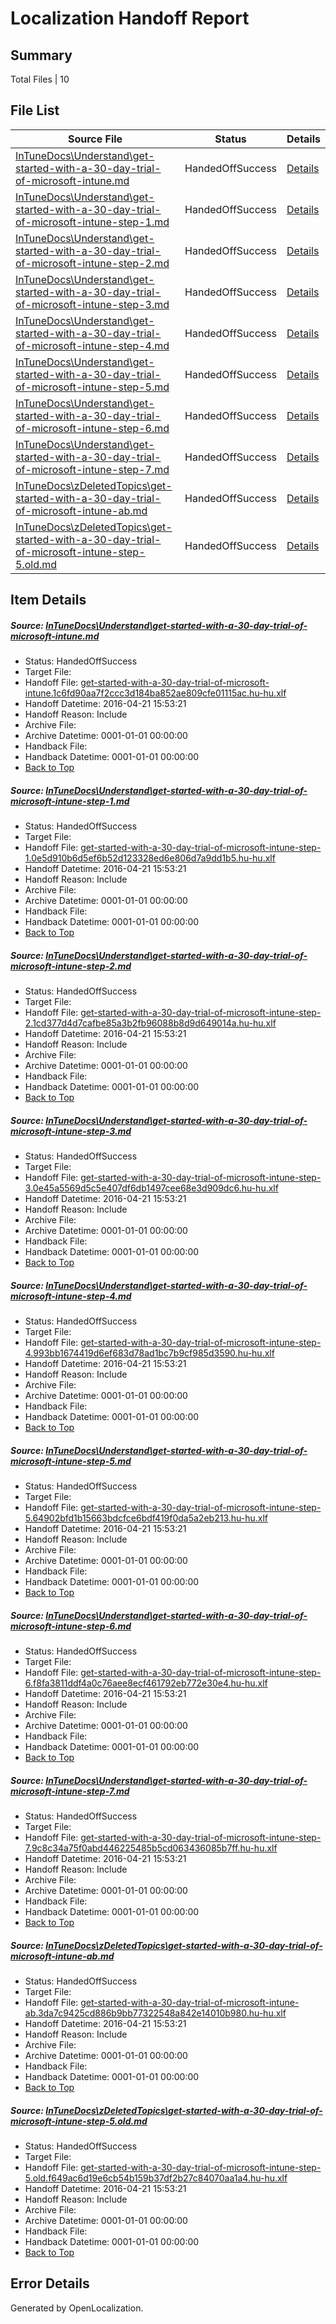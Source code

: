 # <a name='report-top'></a> Localization Handoff Report

## Summary
 Total Files | 10

## File List
 Source File | Status | Details 
 ----------- | ------ | ------- 
 [InTuneDocs\Understand\get-started-with-a-30-day-trial-of-microsoft-intune.md](https://github.com/Microsoft/IntuneDocs-pr/blob/4dfccffd9432f5accd5476507b856104815616e3/InTuneDocs/Understand/get-started-with-a-30-day-trial-of-microsoft-intune.md) | HandedOffSuccess | [Details](#1ac3d538937206bd42bd935c0dd338ae2dffc66a1186)
 [InTuneDocs\Understand\get-started-with-a-30-day-trial-of-microsoft-intune-step-1.md](https://github.com/Microsoft/IntuneDocs-pr/blob/4dfccffd9432f5accd5476507b856104815616e3/InTuneDocs/Understand/get-started-with-a-30-day-trial-of-microsoft-intune-step-1.md) | HandedOffSuccess | [Details](#4b0182df88cfaf7290e96502c409f60bd103215a1179)
 [InTuneDocs\Understand\get-started-with-a-30-day-trial-of-microsoft-intune-step-2.md](https://github.com/Microsoft/IntuneDocs-pr/blob/4dfccffd9432f5accd5476507b856104815616e3/InTuneDocs/Understand/get-started-with-a-30-day-trial-of-microsoft-intune-step-2.md) | HandedOffSuccess | [Details](#4efb1f372831256f6809521ad52a27792ff5dd8b1180)
 [InTuneDocs\Understand\get-started-with-a-30-day-trial-of-microsoft-intune-step-3.md](https://github.com/Microsoft/IntuneDocs-pr/blob/4dfccffd9432f5accd5476507b856104815616e3/InTuneDocs/Understand/get-started-with-a-30-day-trial-of-microsoft-intune-step-3.md) | HandedOffSuccess | [Details](#6c56fe8199b0ecd9fb0ed8dcabbb638cba911eda1181)
 [InTuneDocs\Understand\get-started-with-a-30-day-trial-of-microsoft-intune-step-4.md](https://github.com/Microsoft/IntuneDocs-pr/blob/4dfccffd9432f5accd5476507b856104815616e3/InTuneDocs/Understand/get-started-with-a-30-day-trial-of-microsoft-intune-step-4.md) | HandedOffSuccess | [Details](#62230b86e08229cf80ebee01e2e8f1f509b56afa1182)
 [InTuneDocs\Understand\get-started-with-a-30-day-trial-of-microsoft-intune-step-5.md](https://github.com/Microsoft/IntuneDocs-pr/blob/4dfccffd9432f5accd5476507b856104815616e3/InTuneDocs/Understand/get-started-with-a-30-day-trial-of-microsoft-intune-step-5.md) | HandedOffSuccess | [Details](#dcf67ebd9fbb8b194ee34884aaef2113296bb5df1183)
 [InTuneDocs\Understand\get-started-with-a-30-day-trial-of-microsoft-intune-step-6.md](https://github.com/Microsoft/IntuneDocs-pr/blob/4dfccffd9432f5accd5476507b856104815616e3/InTuneDocs/Understand/get-started-with-a-30-day-trial-of-microsoft-intune-step-6.md) | HandedOffSuccess | [Details](#312f74a5015f8e557760ada03e749f1b9453a1111184)
 [InTuneDocs\Understand\get-started-with-a-30-day-trial-of-microsoft-intune-step-7.md](https://github.com/Microsoft/IntuneDocs-pr/blob/4dfccffd9432f5accd5476507b856104815616e3/InTuneDocs/Understand/get-started-with-a-30-day-trial-of-microsoft-intune-step-7.md) | HandedOffSuccess | [Details](#a61c655df66e28f734d58c3124bf8bd7306016821185)
 [InTuneDocs\zDeletedTopics\get-started-with-a-30-day-trial-of-microsoft-intune-ab.md](https://github.com/Microsoft/IntuneDocs-pr/blob/4dfccffd9432f5accd5476507b856104815616e3/InTuneDocs/zDeletedTopics/get-started-with-a-30-day-trial-of-microsoft-intune-ab.md) | HandedOffSuccess | [Details](#fcc4a347a310bc3ce45ac1852c05ce13900a8ac41398)
 [InTuneDocs\zDeletedTopics\get-started-with-a-30-day-trial-of-microsoft-intune-step-5.old.md](https://github.com/Microsoft/IntuneDocs-pr/blob/4dfccffd9432f5accd5476507b856104815616e3/InTuneDocs/zDeletedTopics/get-started-with-a-30-day-trial-of-microsoft-intune-step-5.old.md) | HandedOffSuccess | [Details](#f33227be43511407ba2e8be7a73f1e518bf148cc1400)

## Item Details
##### <a name='1ac3d538937206bd42bd935c0dd338ae2dffc66a1186'></a> Source: [InTuneDocs\Understand\get-started-with-a-30-day-trial-of-microsoft-intune.md](https://github.com/Microsoft/IntuneDocs-pr/blob/4dfccffd9432f5accd5476507b856104815616e3/InTuneDocs/Understand/get-started-with-a-30-day-trial-of-microsoft-intune.md)
* Status: HandedOffSuccess
* Target File: 
* Handoff File: [get-started-with-a-30-day-trial-of-microsoft-intune.1c6fd90aa7f2ccc3d184ba852ae809cfe01115ac.hu-hu.xlf](https://github.com/Microsoft/EM.handoff/blob/986abec1dc512548dc9f59a60c10acdda63dffed/ol-handoff/Microsoft/IntuneDocs-pr.hu-hu/master/get-started-with-a-30-day-trial-of-microsoft-intune.1c6fd90aa7f2ccc3d184ba852ae809cfe01115ac.hu-hu.xlf)
* Handoff Datetime: 2016-04-21 15:53:21
* Handoff Reason: Include
* Archive File: 
* Archive Datetime: 0001-01-01 00:00:00
* Handback File: 
* Handback Datetime: 0001-01-01 00:00:00
* [Back to Top](#report-top)

##### <a name='4b0182df88cfaf7290e96502c409f60bd103215a1179'></a> Source: [InTuneDocs\Understand\get-started-with-a-30-day-trial-of-microsoft-intune-step-1.md](https://github.com/Microsoft/IntuneDocs-pr/blob/4dfccffd9432f5accd5476507b856104815616e3/InTuneDocs/Understand/get-started-with-a-30-day-trial-of-microsoft-intune-step-1.md)
* Status: HandedOffSuccess
* Target File: 
* Handoff File: [get-started-with-a-30-day-trial-of-microsoft-intune-step-1.0e5d910b6d5ef6b52d123328ed6e806d7a9dd1b5.hu-hu.xlf](https://github.com/Microsoft/EM.handoff/blob/986abec1dc512548dc9f59a60c10acdda63dffed/ol-handoff/Microsoft/IntuneDocs-pr.hu-hu/master/get-started-with-a-30-day-trial-of-microsoft-intune-step-1.0e5d910b6d5ef6b52d123328ed6e806d7a9dd1b5.hu-hu.xlf)
* Handoff Datetime: 2016-04-21 15:53:21
* Handoff Reason: Include
* Archive File: 
* Archive Datetime: 0001-01-01 00:00:00
* Handback File: 
* Handback Datetime: 0001-01-01 00:00:00
* [Back to Top](#report-top)

##### <a name='4efb1f372831256f6809521ad52a27792ff5dd8b1180'></a> Source: [InTuneDocs\Understand\get-started-with-a-30-day-trial-of-microsoft-intune-step-2.md](https://github.com/Microsoft/IntuneDocs-pr/blob/4dfccffd9432f5accd5476507b856104815616e3/InTuneDocs/Understand/get-started-with-a-30-day-trial-of-microsoft-intune-step-2.md)
* Status: HandedOffSuccess
* Target File: 
* Handoff File: [get-started-with-a-30-day-trial-of-microsoft-intune-step-2.1cd377d4d7cafbe85a3b2fb96088b8d9d649014a.hu-hu.xlf](https://github.com/Microsoft/EM.handoff/blob/986abec1dc512548dc9f59a60c10acdda63dffed/ol-handoff/Microsoft/IntuneDocs-pr.hu-hu/master/get-started-with-a-30-day-trial-of-microsoft-intune-step-2.1cd377d4d7cafbe85a3b2fb96088b8d9d649014a.hu-hu.xlf)
* Handoff Datetime: 2016-04-21 15:53:21
* Handoff Reason: Include
* Archive File: 
* Archive Datetime: 0001-01-01 00:00:00
* Handback File: 
* Handback Datetime: 0001-01-01 00:00:00
* [Back to Top](#report-top)

##### <a name='6c56fe8199b0ecd9fb0ed8dcabbb638cba911eda1181'></a> Source: [InTuneDocs\Understand\get-started-with-a-30-day-trial-of-microsoft-intune-step-3.md](https://github.com/Microsoft/IntuneDocs-pr/blob/4dfccffd9432f5accd5476507b856104815616e3/InTuneDocs/Understand/get-started-with-a-30-day-trial-of-microsoft-intune-step-3.md)
* Status: HandedOffSuccess
* Target File: 
* Handoff File: [get-started-with-a-30-day-trial-of-microsoft-intune-step-3.0e45a5569d5c5e407df6db1497cee68e3d909dc6.hu-hu.xlf](https://github.com/Microsoft/EM.handoff/blob/986abec1dc512548dc9f59a60c10acdda63dffed/ol-handoff/Microsoft/IntuneDocs-pr.hu-hu/master/get-started-with-a-30-day-trial-of-microsoft-intune-step-3.0e45a5569d5c5e407df6db1497cee68e3d909dc6.hu-hu.xlf)
* Handoff Datetime: 2016-04-21 15:53:21
* Handoff Reason: Include
* Archive File: 
* Archive Datetime: 0001-01-01 00:00:00
* Handback File: 
* Handback Datetime: 0001-01-01 00:00:00
* [Back to Top](#report-top)

##### <a name='62230b86e08229cf80ebee01e2e8f1f509b56afa1182'></a> Source: [InTuneDocs\Understand\get-started-with-a-30-day-trial-of-microsoft-intune-step-4.md](https://github.com/Microsoft/IntuneDocs-pr/blob/4dfccffd9432f5accd5476507b856104815616e3/InTuneDocs/Understand/get-started-with-a-30-day-trial-of-microsoft-intune-step-4.md)
* Status: HandedOffSuccess
* Target File: 
* Handoff File: [get-started-with-a-30-day-trial-of-microsoft-intune-step-4.993bb1674419d6ef683d78ad1bc7b9cf985d3590.hu-hu.xlf](https://github.com/Microsoft/EM.handoff/blob/986abec1dc512548dc9f59a60c10acdda63dffed/ol-handoff/Microsoft/IntuneDocs-pr.hu-hu/master/get-started-with-a-30-day-trial-of-microsoft-intune-step-4.993bb1674419d6ef683d78ad1bc7b9cf985d3590.hu-hu.xlf)
* Handoff Datetime: 2016-04-21 15:53:21
* Handoff Reason: Include
* Archive File: 
* Archive Datetime: 0001-01-01 00:00:00
* Handback File: 
* Handback Datetime: 0001-01-01 00:00:00
* [Back to Top](#report-top)

##### <a name='dcf67ebd9fbb8b194ee34884aaef2113296bb5df1183'></a> Source: [InTuneDocs\Understand\get-started-with-a-30-day-trial-of-microsoft-intune-step-5.md](https://github.com/Microsoft/IntuneDocs-pr/blob/4dfccffd9432f5accd5476507b856104815616e3/InTuneDocs/Understand/get-started-with-a-30-day-trial-of-microsoft-intune-step-5.md)
* Status: HandedOffSuccess
* Target File: 
* Handoff File: [get-started-with-a-30-day-trial-of-microsoft-intune-step-5.64902bfd1b15663bdcfce6bdf419f0da5a2eb213.hu-hu.xlf](https://github.com/Microsoft/EM.handoff/blob/986abec1dc512548dc9f59a60c10acdda63dffed/ol-handoff/Microsoft/IntuneDocs-pr.hu-hu/master/get-started-with-a-30-day-trial-of-microsoft-intune-step-5.64902bfd1b15663bdcfce6bdf419f0da5a2eb213.hu-hu.xlf)
* Handoff Datetime: 2016-04-21 15:53:21
* Handoff Reason: Include
* Archive File: 
* Archive Datetime: 0001-01-01 00:00:00
* Handback File: 
* Handback Datetime: 0001-01-01 00:00:00
* [Back to Top](#report-top)

##### <a name='312f74a5015f8e557760ada03e749f1b9453a1111184'></a> Source: [InTuneDocs\Understand\get-started-with-a-30-day-trial-of-microsoft-intune-step-6.md](https://github.com/Microsoft/IntuneDocs-pr/blob/4dfccffd9432f5accd5476507b856104815616e3/InTuneDocs/Understand/get-started-with-a-30-day-trial-of-microsoft-intune-step-6.md)
* Status: HandedOffSuccess
* Target File: 
* Handoff File: [get-started-with-a-30-day-trial-of-microsoft-intune-step-6.f8fa3811ddf4a0c76aee8ecf461792eb772e30e4.hu-hu.xlf](https://github.com/Microsoft/EM.handoff/blob/986abec1dc512548dc9f59a60c10acdda63dffed/ol-handoff/Microsoft/IntuneDocs-pr.hu-hu/master/get-started-with-a-30-day-trial-of-microsoft-intune-step-6.f8fa3811ddf4a0c76aee8ecf461792eb772e30e4.hu-hu.xlf)
* Handoff Datetime: 2016-04-21 15:53:21
* Handoff Reason: Include
* Archive File: 
* Archive Datetime: 0001-01-01 00:00:00
* Handback File: 
* Handback Datetime: 0001-01-01 00:00:00
* [Back to Top](#report-top)

##### <a name='a61c655df66e28f734d58c3124bf8bd7306016821185'></a> Source: [InTuneDocs\Understand\get-started-with-a-30-day-trial-of-microsoft-intune-step-7.md](https://github.com/Microsoft/IntuneDocs-pr/blob/4dfccffd9432f5accd5476507b856104815616e3/InTuneDocs/Understand/get-started-with-a-30-day-trial-of-microsoft-intune-step-7.md)
* Status: HandedOffSuccess
* Target File: 
* Handoff File: [get-started-with-a-30-day-trial-of-microsoft-intune-step-7.9c8c34a75f0abd446225485b5cd063436085b7ff.hu-hu.xlf](https://github.com/Microsoft/EM.handoff/blob/986abec1dc512548dc9f59a60c10acdda63dffed/ol-handoff/Microsoft/IntuneDocs-pr.hu-hu/master/get-started-with-a-30-day-trial-of-microsoft-intune-step-7.9c8c34a75f0abd446225485b5cd063436085b7ff.hu-hu.xlf)
* Handoff Datetime: 2016-04-21 15:53:21
* Handoff Reason: Include
* Archive File: 
* Archive Datetime: 0001-01-01 00:00:00
* Handback File: 
* Handback Datetime: 0001-01-01 00:00:00
* [Back to Top](#report-top)

##### <a name='fcc4a347a310bc3ce45ac1852c05ce13900a8ac41398'></a> Source: [InTuneDocs\zDeletedTopics\get-started-with-a-30-day-trial-of-microsoft-intune-ab.md](https://github.com/Microsoft/IntuneDocs-pr/blob/4dfccffd9432f5accd5476507b856104815616e3/InTuneDocs/zDeletedTopics/get-started-with-a-30-day-trial-of-microsoft-intune-ab.md)
* Status: HandedOffSuccess
* Target File: 
* Handoff File: [get-started-with-a-30-day-trial-of-microsoft-intune-ab.3da7c9425cd886b9bb77322548a842e14010b980.hu-hu.xlf](https://github.com/Microsoft/EM.handoff/blob/986abec1dc512548dc9f59a60c10acdda63dffed/ol-handoff/Microsoft/IntuneDocs-pr.hu-hu/master/get-started-with-a-30-day-trial-of-microsoft-intune-ab.3da7c9425cd886b9bb77322548a842e14010b980.hu-hu.xlf)
* Handoff Datetime: 2016-04-21 15:53:21
* Handoff Reason: Include
* Archive File: 
* Archive Datetime: 0001-01-01 00:00:00
* Handback File: 
* Handback Datetime: 0001-01-01 00:00:00
* [Back to Top](#report-top)

##### <a name='f33227be43511407ba2e8be7a73f1e518bf148cc1400'></a> Source: [InTuneDocs\zDeletedTopics\get-started-with-a-30-day-trial-of-microsoft-intune-step-5.old.md](https://github.com/Microsoft/IntuneDocs-pr/blob/4dfccffd9432f5accd5476507b856104815616e3/InTuneDocs/zDeletedTopics/get-started-with-a-30-day-trial-of-microsoft-intune-step-5.old.md)
* Status: HandedOffSuccess
* Target File: 
* Handoff File: [get-started-with-a-30-day-trial-of-microsoft-intune-step-5.old.f649ac6d19e6cb54b159b37df2b27c84070aa1a4.hu-hu.xlf](https://github.com/Microsoft/EM.handoff/blob/986abec1dc512548dc9f59a60c10acdda63dffed/ol-handoff/Microsoft/IntuneDocs-pr.hu-hu/master/get-started-with-a-30-day-trial-of-microsoft-intune-step-5.old.f649ac6d19e6cb54b159b37df2b27c84070aa1a4.hu-hu.xlf)
* Handoff Datetime: 2016-04-21 15:53:21
* Handoff Reason: Include
* Archive File: 
* Archive Datetime: 0001-01-01 00:00:00
* Handback File: 
* Handback Datetime: 0001-01-01 00:00:00
* [Back to Top](#report-top)


## Error Details

Generated by OpenLocalization.
